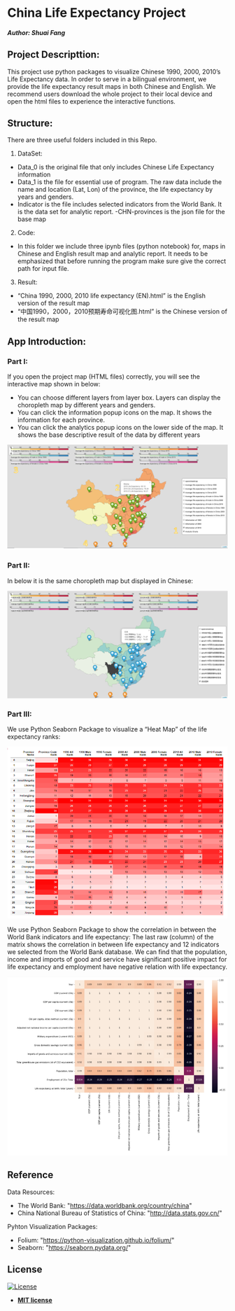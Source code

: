 # China Life Expectancy Project  
##### Author:  ***Shuai Fang***
## Project Descripttion: 
This project use python packages to visualize Chinese 1990, 2000, 2010’s Life Expectancy data. In order to serve in a bilingual environment, we provide the life expectancy result maps in both Chinese and English. We recommend users download the whole project to their local device and open the html files to experience the interactive functions.

## Structure:
There are three useful folders included in this Repo. 
1. DataSet: 
- Data_0 is the original file that only includes Chinese Life Expectancy information 
- Data_1 is the file for essential use of program. The raw data include the name and location (Lat, Lon) of the province, the life expectancy by years and genders. 
- Indicator is the file includes selected indicators from the World Bank. It is the data set for analytic report.
-CHN-provinces is the json file for the base map
2. Code: 
- In this folder we include three ipynb files (python notebook) for, maps in Chinese and English result map and analytic report. It needs to be emphasized that before running the program make sure give the correct path for input file.
3. Result: 
- “China 1990, 2000, 2010 life expectancy (EN).html” is the English version of the result map
- “中国1990，2000，2010预期寿命可视化图.html” is the Chinese version of the result map

## App Introduction:
### Part I:
If you open the project map (HTML files) correctly, you will see the interactive map shown in below:
-	You can choose different layers from layer box. Layers can display the choropleth map by different years and genders. 
-	You can click the information popup icons on the map. It shows the information for each province.
-	You can click the analytics popup icons on the lower side of the map. It shows the base descriptive result of the data by different years 

![](Images/MapScreenShot.png)

### Part II:
In below it is the same choropleth map but displayed in Chinese:

![](Images/MapScreenShotCN.png)

### Part III:
We use Python Seaborn Package to visualize a “Heat Map” of the life expectancy ranks:

![](Images/RankMatrix.PNG)

We use Python Seaborn Package to show the correlation in between the World Bank indicators and life expectancy:
The last raw (column) of the matrix shows the correlation in between life expectancy and 12 indicators we selected from the World Bank database. We can find that the population, income and imports of good and service have significant positive impact for life expectancy and employment have negative relation with life expectancy.

![](Images/CorrelationMatrix.PNG)

## Reference
Data Resources:
- The World Bank: "https://data.worldbank.org/country/china"
- China National Bureau of Statistics of China: "http://data.stats.gov.cn/"

Pyhton Visualization Packages:
- Folium: "https://python-visualization.github.io/folium/"
- Seaborn: "https://seaborn.pydata.org/"

## License

[![License](http://img.shields.io/:license-mit-blue.svg?style=flat-square)](http://badges.mit-license.org)

- **[MIT license](http://opensource.org/licenses/mit-license.php)**
